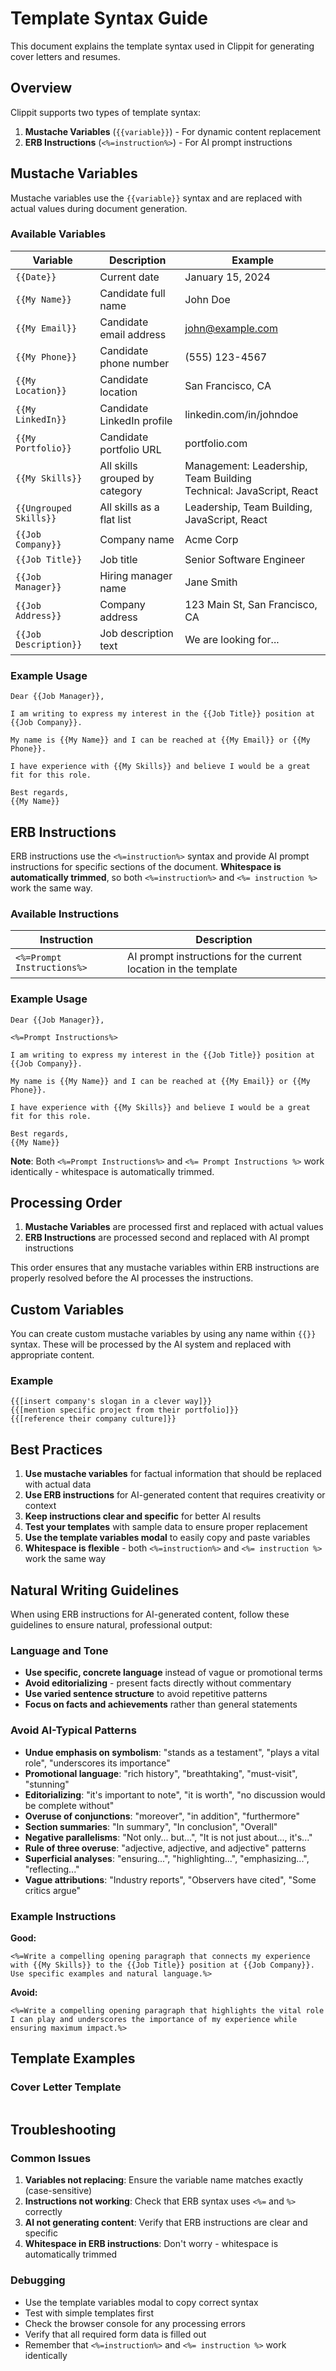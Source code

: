 # Template Syntax Guide

This document explains the template syntax used in Clippit for generating cover letters and resumes.

## Overview

Clippit supports two types of template syntax:

1. **Mustache Variables** (`{{variable}}`) - For dynamic content replacement
2. **ERB Instructions** (`<%=instruction%>`) - For AI prompt instructions

## Mustache Variables

Mustache variables use the `{{variable}}` syntax and are replaced with actual values during document generation.

### Available Variables

| Variable               | Description                    | Example                                                               |
| ---------------------- | ------------------------------ | --------------------------------------------------------------------- |
| `{{Date}}`             | Current date                   | January 15, 2024                                                      |
| `{{My Name}}`          | Candidate full name            | John Doe                                                              |
| `{{My Email}}`         | Candidate email address        | john@example.com                                                      |
| `{{My Phone}}`         | Candidate phone number         | (555) 123-4567                                                        |
| `{{My Location}}`      | Candidate location             | San Francisco, CA                                                     |
| `{{My LinkedIn}}`      | Candidate LinkedIn profile     | linkedin.com/in/johndoe                                               |
| `{{My Portfolio}}`     | Candidate portfolio URL        | portfolio.com                                                         |
| `{{My Skills}}`        | All skills grouped by category | Management: Leadership, Team Building<br>Technical: JavaScript, React |
| `{{Ungrouped Skills}}` | All skills as a flat list      | Leadership, Team Building, JavaScript, React                          |
| `{{Job Company}}`      | Company name                   | Acme Corp                                                             |
| `{{Job Title}}`        | Job title                      | Senior Software Engineer                                              |
| `{{Job Manager}}`      | Hiring manager name            | Jane Smith                                                            |
| `{{Job Address}}`      | Company address                | 123 Main St, San Francisco, CA                                        |
| `{{Job Description}}`  | Job description text           | We are looking for...                                                 |

### Example Usage

```
Dear {{Job Manager}},

I am writing to express my interest in the {{Job Title}} position at {{Job Company}}.

My name is {{My Name}} and I can be reached at {{My Email}} or {{My Phone}}.

I have experience with {{My Skills}} and believe I would be a great fit for this role.

Best regards,
{{My Name}}
```

## ERB Instructions

ERB instructions use the `<%=instruction%>` syntax and provide AI prompt instructions for specific sections of the document. **Whitespace is automatically trimmed**, so both `<%=instruction%>` and `<%= instruction %>` work the same way.

### Available Instructions

| Instruction                | Description                                                     |
| -------------------------- | --------------------------------------------------------------- |
| `<%=Prompt Instructions%>` | AI prompt instructions for the current location in the template |

### Example Usage

```
Dear {{Job Manager}},

<%=Prompt Instructions%>

I am writing to express my interest in the {{Job Title}} position at {{Job Company}}.

My name is {{My Name}} and I can be reached at {{My Email}} or {{My Phone}}.

I have experience with {{My Skills}} and believe I would be a great fit for this role.

Best regards,
{{My Name}}
```

**Note**: Both `<%=Prompt Instructions%>` and `<%= Prompt Instructions %>` work identically - whitespace is automatically trimmed.

## Processing Order

1. **Mustache Variables** are processed first and replaced with actual values
2. **ERB Instructions** are processed second and replaced with AI prompt instructions

This order ensures that any mustache variables within ERB instructions are properly resolved before the AI processes the instructions.

## Custom Variables

You can create custom mustache variables by using any name within `{{}}` syntax. These will be processed by the AI system and replaced with appropriate content.

### Example

```
{{[insert company's slogan in a clever way]}}
{{[mention specific project from their portfolio]}}
{{[reference their company culture]}}
```

## Best Practices

1. **Use mustache variables** for factual information that should be replaced with actual data
2. **Use ERB instructions** for AI-generated content that requires creativity or context
3. **Keep instructions clear and specific** for better AI results
4. **Test your templates** with sample data to ensure proper replacement
5. **Use the template variables modal** to easily copy and paste variables
6. **Whitespace is flexible** - both `<%=instruction%>` and `<%= instruction %>` work the same way

## Natural Writing Guidelines

When using ERB instructions for AI-generated content, follow these guidelines to ensure natural, professional output:

### Language and Tone

- **Use specific, concrete language** instead of vague or promotional terms
- **Avoid editorializing** - present facts directly without commentary
- **Use varied sentence structure** to avoid repetitive patterns
- **Focus on facts and achievements** rather than general statements

### Avoid AI-Typical Patterns

- **Undue emphasis on symbolism**: "stands as a testament", "plays a vital role", "underscores its importance"
- **Promotional language**: "rich history", "breathtaking", "must-visit", "stunning"
- **Editorializing**: "it's important to note", "it is worth", "no discussion would be complete without"
- **Overuse of conjunctions**: "moreover", "in addition", "furthermore"
- **Section summaries**: "In summary", "In conclusion", "Overall"
- **Negative parallelisms**: "Not only... but...", "It is not just about..., it's..."
- **Rule of three overuse**: "adjective, adjective, and adjective" patterns
- **Superficial analyses**: "ensuring...", "highlighting...", "emphasizing...", "reflecting..."
- **Vague attributions**: "Industry reports", "Observers have cited", "Some critics argue"

### Example Instructions

**Good:**

```
<%=Write a compelling opening paragraph that connects my experience with {{My Skills}} to the {{Job Title}} position at {{Job Company}}. Use specific examples and natural language.%>
```

**Avoid:**

```
<%=Write a compelling opening paragraph that highlights the vital role I can play and underscores the importance of my experience while ensuring maximum impact.%>
```

## Template Examples

### Cover Letter Template

```

```

## Troubleshooting

### Common Issues

1. **Variables not replacing**: Ensure the variable name matches exactly (case-sensitive)
2. **Instructions not working**: Check that ERB syntax uses `<%=` and `%>` correctly
3. **AI not generating content**: Verify that ERB instructions are clear and specific
4. **Whitespace in ERB instructions**: Don't worry - whitespace is automatically trimmed

### Debugging

- Use the template variables modal to copy correct syntax
- Test with simple templates first
- Check the browser console for any processing errors
- Verify that all required form data is filled out
- Remember that `<%=instruction%>` and `<%= instruction %>` work identically
